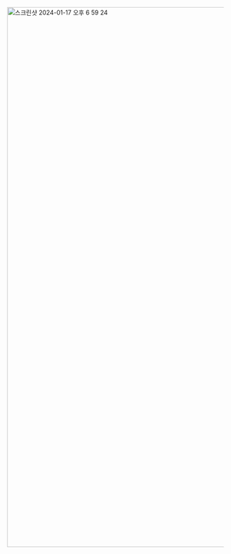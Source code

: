 <img width="1254" alt="스크린샷 2024-01-17 오후 6 59 24" src="https://github.com/leeyirie/Github-finder/assets/84645739/33364941-73d2-4d73-9377-a143f0d94a6c">

